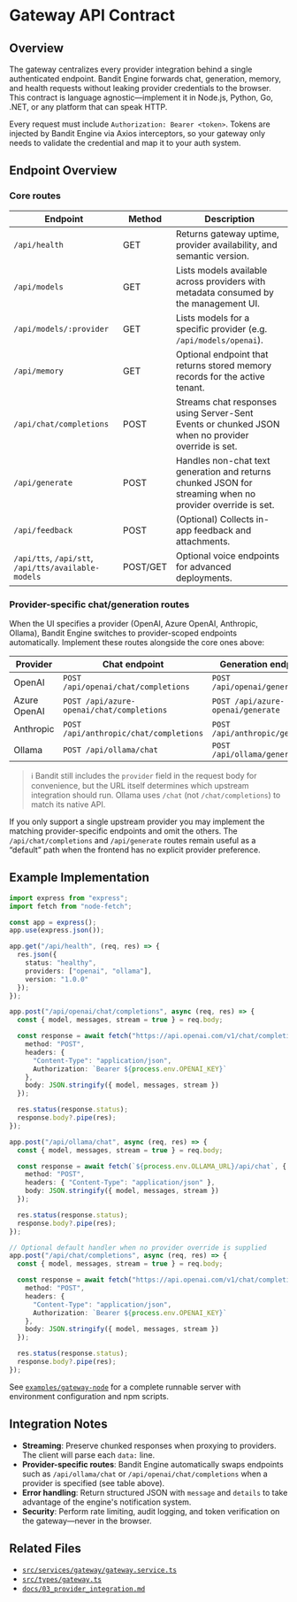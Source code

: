 # Gateway API Contract
## Overview
The gateway centralizes every provider integration behind a single authenticated endpoint. Bandit Engine forwards chat, generation, memory, and health requests without leaking provider credentials to the browser. This contract is language agnostic—implement it in Node.js, Python, Go, .NET, or any platform that can speak HTTP.

Every request must include `Authorization: Bearer <token>`. Tokens are injected by Bandit Engine via Axios interceptors, so your gateway only needs to validate the credential and map it to your auth system.

## Endpoint Overview
### Core routes
| Endpoint | Method | Description |
| --- | --- | --- |
| `/api/health` | GET | Returns gateway uptime, provider availability, and semantic version. |
| `/api/models` | GET | Lists models available across providers with metadata consumed by the management UI. |
| `/api/models/:provider` | GET | Lists models for a specific provider (e.g. `/api/models/openai`). |
| `/api/memory` | GET | Optional endpoint that returns stored memory records for the active tenant. |
| `/api/chat/completions` | POST | Streams chat responses using Server-Sent Events or chunked JSON when no provider override is set. |
| `/api/generate` | POST | Handles non-chat text generation and returns chunked JSON for streaming when no provider override is set. |
| `/api/feedback` | POST | (Optional) Collects in-app feedback and attachments. |
| `/api/tts`, `/api/stt`, `/api/tts/available-models` | POST/GET | Optional voice endpoints for advanced deployments. |

### Provider-specific chat/generation routes
When the UI specifies a provider (OpenAI, Azure OpenAI, Anthropic, Ollama), Bandit Engine switches to provider-scoped endpoints automatically. Implement these routes alongside the core ones above:

| Provider | Chat endpoint | Generation endpoint |
| --- | --- | --- |
| OpenAI | `POST /api/openai/chat/completions` | `POST /api/openai/generate` |
| Azure OpenAI | `POST /api/azure-openai/chat/completions` | `POST /api/azure-openai/generate` |
| Anthropic | `POST /api/anthropic/chat/completions` | `POST /api/anthropic/generate` |
| Ollama | `POST /api/ollama/chat` | `POST /api/ollama/generate` |

> ℹ️ Bandit still includes the `provider` field in the request body for convenience, but the URL itself determines which upstream integration should run. Ollama uses `/chat` (not `/chat/completions`) to match its native API.

If you only support a single upstream provider you may implement the matching provider-specific endpoints and omit the others. The `/api/chat/completions` and `/api/generate` routes remain useful as a “default” path when the frontend has no explicit provider preference.

## Example Implementation
```ts
import express from "express";
import fetch from "node-fetch";

const app = express();
app.use(express.json());

app.get("/api/health", (req, res) => {
  res.json({
    status: "healthy",
    providers: ["openai", "ollama"],
    version: "1.0.0"
  });
});

app.post("/api/openai/chat/completions", async (req, res) => {
  const { model, messages, stream = true } = req.body;

  const response = await fetch("https://api.openai.com/v1/chat/completions", {
    method: "POST",
    headers: {
      "Content-Type": "application/json",
      Authorization: `Bearer ${process.env.OPENAI_KEY}`
    },
    body: JSON.stringify({ model, messages, stream })
  });

  res.status(response.status);
  response.body?.pipe(res);
});

app.post("/api/ollama/chat", async (req, res) => {
  const { model, messages, stream = true } = req.body;

  const response = await fetch(`${process.env.OLLAMA_URL}/api/chat`, {
    method: "POST",
    headers: { "Content-Type": "application/json" },
    body: JSON.stringify({ model, messages, stream })
  });

  res.status(response.status);
  response.body?.pipe(res);
});

// Optional default handler when no provider override is supplied
app.post("/api/chat/completions", async (req, res) => {
  const { model, messages, stream = true } = req.body;

  const response = await fetch("https://api.openai.com/v1/chat/completions", {
    method: "POST",
    headers: {
      "Content-Type": "application/json",
      Authorization: `Bearer ${process.env.OPENAI_KEY}`
    },
    body: JSON.stringify({ model, messages, stream })
  });

  res.status(response.status);
  response.body?.pipe(res);
});
```
See [`examples/gateway-node`](../examples/gateway-node) for a complete runnable server with environment configuration and npm scripts.

## Integration Notes
- **Streaming**: Preserve chunked responses when proxying to providers. The client will parse each `data:` line.
- **Provider-specific routes**: Bandit Engine automatically swaps endpoints such as `/api/ollama/chat` or `/api/openai/chat/completions` when a provider is specified (see table above).
- **Error handling**: Return structured JSON with `message` and `details` to take advantage of the engine's notification system.
- **Security**: Perform rate limiting, audit logging, and token verification on the gateway—never in the browser.

## Related Files
- [`src/services/gateway/gateway.service.ts`](../src/services/gateway/gateway.service.ts)
- [`src/types/gateway.ts`](../src/types/gateway.ts)
- [`docs/03_provider_integration.md`](./03_provider_integration.md)
